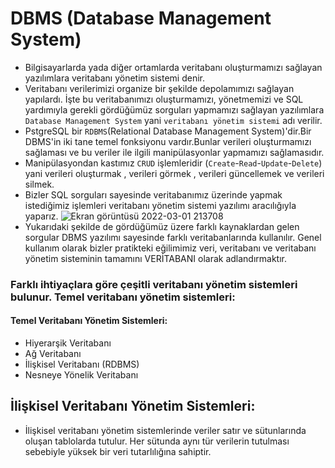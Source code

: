 # DBMS (Database Management System) 
- Bilgisayarlarda yada diğer ortamlarda veritabanı oluşturmamızı sağlayan yazılımlara veritabanı yönetim sistemi denir.
- Veritabanı verilerimizi organize bir şekilde depolamımızı sağlayan yapılardı. İşte bu veritabanımızı oluşturmamızı, yönetmemizi ve SQL yardımıyla gerekli gördüğümüz sorguları yapmamızı sağlayan yazılımlara `Database Management System` yani  `veritabanı yönetim sistemi` adı verilir.
- PstgreSQL bir `RDBMS`(Relational Database Management System)'dir.Bir DBMS'in iki tane temel fonksiyonu vardır.Bunlar verileri oluşturmamızı sağlaması ve bu veriler ile ilgili manipülasyonlar yapmamızı sağlamasıdır.
- Manipülasyondan kastımız `CRUD` işlemleridir (`Create`-`Read`-`Update`-`Delete`) yani verileri oluşturmak , verileri görmek , verileri güncellemek ve verileri silmek.
- Bizler SQL sorguları sayesinde veritabanımız üzerinde yapmak istediğimiz işlemleri veritabanı yönetim sistemi yazılımı aracılığıyla yaparız.
![Ekran görüntüsü 2022-03-01 213708](https://user-images.githubusercontent.com/89224500/156228139-996a0177-bd66-471a-b226-6020ec26d0f8.png)
- Yukarıdaki şekilde de gördüğümüz üzere farklı kaynaklardan gelen sorgular DBMS yazılımı sayesinde farklı veritabanlarında kullanılır. Genel kullanım olarak bizler pratikteki eğilimimiz veri, veritabanı ve veritabanı yönetim sisteminin tamamını VERİTABANI olarak adlandırmaktır.
### Farklı ihtiyaçlara göre çeşitli veritabanı yönetim sistemleri bulunur. Temel veritabanı yönetim sistemleri:
#### Temel Veritabanı Yönetim Sistemleri:
- Hiyerarşik Veritabanı
- Ağ Veritabanı
- İlişkisel Veritabanı (RDBMS)
- Nesneye Yönelik Veritabanı
## İlişkisel Veritabanı Yönetim Sistemleri:
- İlişkisel veritabanı yönetim sistemlerinde veriler satır ve sütunlarında oluşan tablolarda tutulur. Her sütunda aynı tür verilerin tutulması sebebiyle yüksek bir veri tutarlılığına sahiptir.
